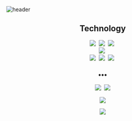 ![header](https://capsule-render.vercel.app/api?type=soft&color=timeAuto&height=170&section=header&text=SangjunCha%20Github&fontColor=090707&fontAlignX=45&fontAlignY=65&fontSize=80)

<h2 align="center">Technology</h2>
<p align="center">
  <img src="https://img.shields.io/badge/-Python-brightgreen"/>&nbsp
  <img src="https://img.shields.io/badge/-Django-green"/>&nbsp
  <img src="https://img.shields.io/badge/-Go-brightgreen"/>&nbsp
  <br>
  <img src="https://img.shields.io/badge/-PostgreDB-blue"/>&nbsp
  <br>
  <img src="https://img.shields.io/badge/-AWS-black"/>&nbsp
  <img src="https://img.shields.io/badge/-Git-black"/>&nbsp
  <img src="https://img.shields.io/badge/-Docker-black"/>&nbsp
</p>

<h3 align="center">•••</h3>

<p align="center">
  <a href="https://sangjuncha-dev.github.io/"><img src="https://img.shields.io/badge/Tech%20Blog-262626?style=flat-square&logo=D-Wave Systems&logoColor=white&link=https://sangjuncha-dev.github.io"/></a>&nbsp
  <a href="mailto:sangjuncha.dev@gmail.com"><img src="https://img.shields.io/badge/Gmail-d14836?style=flat-square&logo=Gmail&logoColor=white&link=mailtosangjuncha.dev@gmail.com"/></a>
</p>

<!--
[![Anurag's github stats](https://github-readme-stats.vercel.app/api?username=sangjuncha-dev&show_icons=true&theme=dark)](https://github.com/sangjuncha-dev/github-readme-stats)
-->

<p align="center">
  <a href="https://github.com/sangjuncha-dev/github-readme-stats">
  <img src="https://github-readme-stats.vercel.app/api?username=sangjuncha-dev&show_icons=true&theme=dark"/>
  </a>
</p>

<p align="center">
  <img src="https://github-readme-stats.vercel.app/api/top-langs/?username=sangjuncha-dev&langs_count=10&layout=compact&theme=dark"/>
</p>

<!--
<p align="center">
  <iframe src="https://skyline.github.com/sangjuncha-dev/2022">
      <p>현재 사용 중인 브라우저는 iframe 요소를 지원하지 않습니다!</p>
  </iframe>
</p>
-->
